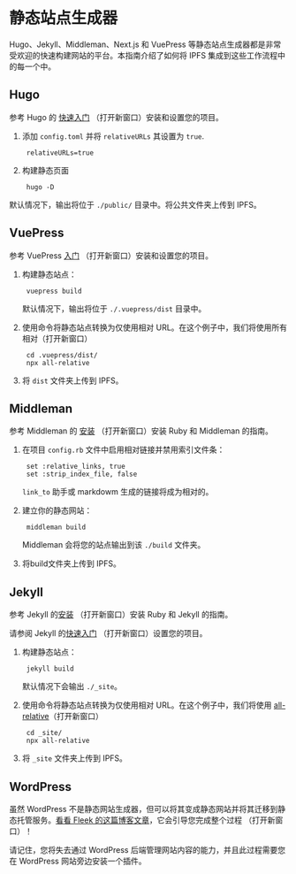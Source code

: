 # 静态站点生成器
Hugo、Jekyll、Middleman、Next.js 和 VuePress 等静态站点生成器都是非常受欢迎的快速构建网站的平台。本指南介绍了如何将 IPFS 集成到这些工作流程中的每一个中。
## Hugo
参考 Hugo 的 [快速入门](https://gohugo.io/getting-started/quick-start/) （打开新窗口）安装和设置您的项目。

1. 添加 `config.toml` 并将 `relativeURLs` 其设置为 `true`.

		relativeURLs=true
2. 构建静态页面

		hugo -D

默认情况下，输出将位于 `./public/` 目录中。将公共文件夹上传到 IPFS。

## VuePress
参考 VuePress [入门](https://vuepress.vuejs.org/guide/) （打开新窗口）安装和设置您的项目。

1. 构建静态站点：

		vuepress build
	默认情况下，输出将位于 `./.vuepress/dist` 目录中。
2. 使用命令将静态站点转换为仅使用相对 URL。在这个例子中，我们将使用所有相对（打开新窗口）

		cd .vuepress/dist/
		npx all-relative
3. 将 `dist` 文件夹上传到 IPFS。

## Middleman
参考 Middleman 的 [安装](https://middlemanapp.com/basics/install/) （打开新窗口）安装 Ruby 和 Middleman 的指南。

1. 在项目 `config.rb` 文件中启用相对链接并禁用索引文件条：

		set :relative_links, true
		set :strip_index_file, false
	`link_to` 助手或 markdowm 生成的链接将成为相对的。
2. 建立你的静态网站：

		middleman build
	Middleman 会将您的站点输出到该 `./build` 文件夹​​。
3. 将build文件夹上传到 IPFS。

## Jekyll
参考 Jekyll 的[安装](https://jekyllrb.com/docs/installation/) （打开新窗口）安装 Ruby 和 Jekyll 的指南。

请参阅 Jekyll 的[快速入门](https://jekyllrb.com/docs/) （打开新窗口）设置您的项目。

1. 构建静态站点：

		jekyll build
	默认情况下会输出 `./_site`。
2. 使用命令将静态站点转换为仅使用相对 URL。在这个例子中，我们将使用 [all-relative](https://www.npmjs.com/package/all-relative)（打开新窗口）

		cd _site/
		npx all-relative
3. 将  `_site` 文件夹上传到 IPFS。

## WordPress
虽然 WordPress 不是静态网站生成器，但可以将其变成静态网站并将其迁移到静态托管服务。[看看 Fleek 的这篇博客文章](https://blog.fleek.co/posts/wordpress+fleek)，它会引导您完成整个过程 （打开新窗口）！

请记住，您将失去通过 WordPress 后端管理网站内容的能力，并且此过程需要您在 WordPress 网站旁边安装一个插件。

